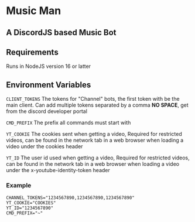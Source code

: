 # Music Man
## A DiscordJS based Music Bot

## Requirements
Runs in NodeJS version 16 or latter

## Environment Variables
`CLIENT_TOKENS` The tokens for "Channel" bots, the first token with be the main client. Can add multiple tokens separated by a comma **NO SPACE**, get from the discord developer portal

`CMD_PREFIX` The prefix all commands must start with  

`YT_COOKIE` The cookies sent when getting a video, Required for restricted videos, can be found in the network tab in a web browser when loading a video under the cookies header  

`YT_ID` The user id used when getting a video, Required for restricted videos, can be found in the network tab in a web browser when loading a video under the x-youtube-identity-token header  

### Example
```
CHANNEL_TOKENS="1234567890,1234567890,1234567890"
YT_COOKIE="COOKIES"
YT_ID="1234567890"
CMD_PREFIX="~"
```
